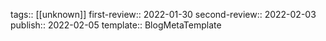 tags:: [[unknown]]
first-review:: 2022-01-30
second-review:: 2022-02-03
publish:: 2022-02-05
template:: BlogMetaTemplate
